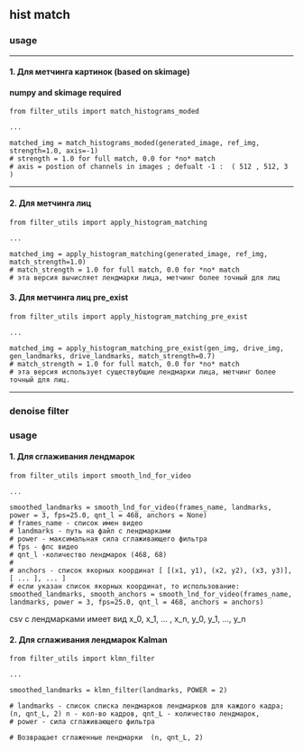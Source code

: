 ## hist match 

### usage
---
#### 1. Для метчинга картинок (based on skimage)

####  numpy and skimage required
```{python}
from filter_utils import match_histograms_moded

...

matched_img = match_histograms_moded(generated_image, ref_img, strength=1.0, axis=-1)
# strength = 1.0 for full match, 0.0 for *no* match
# axis = postion of channels in images ; defualt -1 :  ( 512 , 512, 3 )
```
---
#### 2. Для метчинга лиц 
```{python}
from filter_utils import apply_histogram_matching

...

matched_img = apply_histogram_matching(generated_image, ref_img, match_strength=1.0)
# match_strength = 1.0 for full match, 0.0 for *no* match
# эта версия вычисляет лендмарки лица, метчинг более точный для лиц
```

#### 3. Для метчинга лиц pre_exist 
```{python}
from filter_utils import apply_histogram_matching_pre_exist

...

matched_img = apply_histogram_matching_pre_exist(gen_img, drive_img, gen_landmarks, drive_landmarks, match_strength=0.7)
# match_strength = 1.0 for full match, 0.0 for *no* match
# эта версия использует существубщие лендмарки лица, метчинг более точный для лиц.
```
---
### denoise filter 
### usage
#### 1. Для сглаживания лендмарок
```{python}
from filter_utils import smooth_lnd_for_video

...

smoothed_landmarks = smooth_lnd_for_video(frames_name, landmarks, power = 3, fps=25.0, qnt_l = 468, anchors = None)
# frames_name - список имен видео
# landmarks - путь на файл с лендмарками 
# power - максимальная сила сглаживающего фильтра
# fps - фпс видео
# qnt_l -количество лендмарок (468, 68)
#
# anchors - список якорных координат [ [(x1, y1), (x2, y2), (x3, y3)], [ ... ], ... ]
# если указан список якорных координат, то использование:
smoothed_landmarks, smooth_anchors = smooth_lnd_for_video(frames_name, landmarks, power = 3, fps=25.0, qnt_l = 468, anchors = anchors)
```
csv с лендмарками имеет вид 
x_0, x_1, ... , x_n, y_0, y_1, ..., y_n



#### 2. Для сглаживания лендмарок Kalman
```{python}
from filter_utils import klmn_filter

...

smoothed_landmarks = klmn_filter(landmarks, POWER = 2)

# landmarks - список списка лендмарков лендмарков для каждого кадра;  (n, qnt_L, 2) n - кол-во кадров, qnt_L - количество лендмарок,
# power - сила сглаживающего фильтра

# Возвращает сглаженные лендмарки  (n, qnt_L, 2)

```
